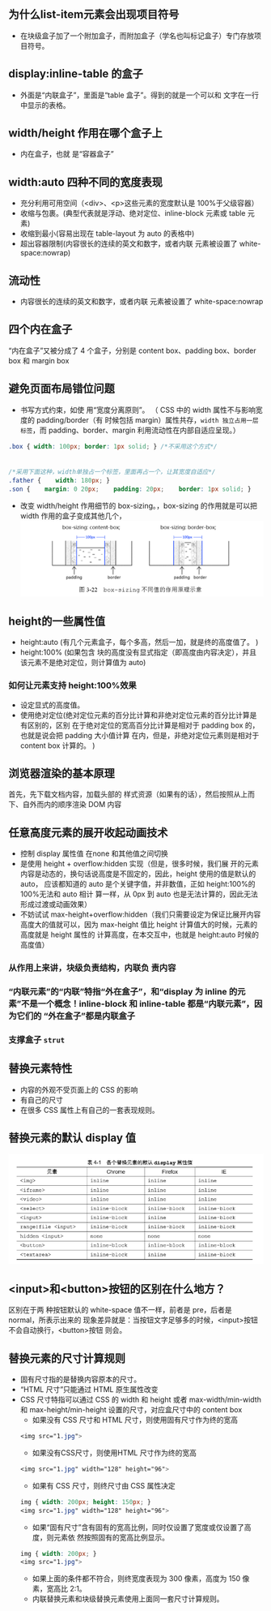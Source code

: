 ## 为什么list-item元素会出现项目符号
* 在块级盒子加了一个附加盒子，而附加盒子（学名也叫标记盒子）专门存放项目符号。

## display:inline-table 的盒子
* 外面是“内联盒子”，里面是“table 盒子”。得到的就是一个可以和 文字在一行中显示的表格。 

##  width/height 作用在哪个盒子上 
* 内在盒子，也就 是“容器盒子”

## width:auto  四种不同的宽度表现
* 充分利用可用空间（\<div>、\<p>这些元素的宽度默认是 100%于父级容器）
* 收缩与包裹。(典型代表就是浮动、绝对定位、inline-block 元素或 table 元素)
* 收缩到最小(容易出现在 table-layout 为 auto 的表格中)
* 超出容器限制(内容很长的连续的英文和数字，或者内联 元素被设置了 white-space:nowrap)

## 流动性
* 内容很长的连续的英文和数字，或者内联 元素被设置了 white-space:nowrap
## 四个内在盒子
“内在盒子”又被分成了 4 个盒子，分别是 content box、padding box、border box 和 margin box
## 避免页面布局错位问题
* 书写方式约束，如使 用“宽度分离原则”。 （ CSS 中的 width 属性不与影响宽度的 padding/border（有 时候包括 margin）属性共存，`width 独立占用一层标签`，而 padding、border、margin 利用流动性在内部自适应呈现。）
```css
.box { width: 100px; border: 1px solid; } /*不采用这个方式*/


/*采用下面这种，width单独占一个标签，里面再占一个，让其宽度自适应*/
.father {    width: 180px; } 
.son {    margin: 0 20px;    padding: 20px;    border: 1px solid; } 

```
* 改变 width/height 作用细节的 box-sizing。，box-sizing 的作用就是可以把 width 作用的盒子变成其他几个， 
![](./imgs/1-1.png)

## height的一些属性值
* height:auto (有几个元素盒子，每个多高，然后一加，就是终的高度值了。 )
* height:100% (如果包含 块的高度没有显式指定（即高度由内容决定），并且该元素不是绝对定位，则计算值为 auto)

### 如何让元素支持 height:100%效果 
* 设定显式的高度值。
* 使用绝对定位(绝对定位元素的百分比计算和非绝对定位元素的百分比计算是有区别的，区别 在于绝对定位的宽高百分比计算是相对于 padding box 的，也就是说会把 padding 大小值计算 在内，但是，非绝对定位元素则是相对于 content box 计算的。 )


## 浏览器渲染的基本原理
首先，先下载文档内容，加载头部的 样式资源（如果有的话），然后按照从上而下、自外而内的顺序渲染 DOM 内容

## 任意高度元素的展开收起动画技术 
* 控制 display 属性值 在none 和其他值之间切换
* 是使用 height + overflow:hidden 实现（但是，很多时候，我们展 开的元素内容是动态的，换句话说高度是不固定的，因此，height 使用的值是默认的 auto， 应该都知道的 auto 是个关键字值，并非数值，正如 height:100%的 100%无法和 auto 相计 算一样，从 0px 到 auto 也是无法计算的，因此无法形成过渡或动画效果）
* 不妨试试 max-height+overflow:hidden（我们只需要设定为保证比展开内容高度大的值就可以，因为 max-height 值比 height 计算值大的时候，元素的高度就是 height 属性的 计算高度，在本交互中，也就是 height:auto 时候的高度值）

### 从作用上来讲，块级负责结构，内联负 责内容

### “内联元素”的“内联”特指“外在盒子”，和“display 为 inline 的元素”不是一个概念！inline-block 和 inline-table 都是“内联元素”，因为它们的 “外在盒子”都是内联盒子

### 支撑盒子 `strut`


## 替换元素特性
* 内容的外观不受页面上的 CSS 的影响
* 有自己的尺寸
* 在很多 CSS 属性上有自己的一套表现规则。

## 替换元素的默认 display 值 
![](./imgs/4-1.png)

## \<input>和\<button>按钮的区别在什么地方？
区别在于两 种按钮默认的 white-space 值不一样，前者是 pre，后者是 normal，所表示出来的   现象差异就是：当按钮文字足够多的时候，\<input>按钮不会自动换行，\<button>按钮 则会。 

## 替换元素的尺寸计算规则 
* 固有尺寸指的是替换内容原本的尺寸。
* “HTML 尺寸”只能通过 HTML 原生属性改变
* CSS 尺寸特指可以通过 CSS 的 width 和 height 或者 max-width/min-width 和 max-height/min-height 设置的尺寸，对应盒尺寸中的 content box
    * 如果没有 CSS 尺寸和 HTML 尺寸，则使用固有尺寸作为终的宽高
    ```css
    <img src="1.jpg">
    ```
    * 如果没有CSS尺寸，则使用HTML 尺寸作为终的宽高
    ```css
    <img src="1.jpg" width="128" height="96">
    ```
    * 如果有 CSS 尺寸，则终尺寸由 CSS 属性决定
    ```css
    img { width: 200px; height: 150px; }
    <img src="1.jpg" width="128" height="96">
    ```
    *  如果“固有尺寸”含有固有的宽高比例，同时仅设置了宽度或仅设置了高度，则元素依 然按照固有的宽高比例显示。
    ```css
    img { width: 200px; } 
    <img src="1.jpg"> 
    ```
    *  如果上面的条件都不符合，则终宽度表现为 300 像素，高度为 150 像素，宽高比 2:1。 
    * 内联替换元素和块级替换元素使用上面同一套尺寸计算规则。
    